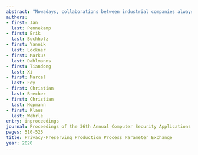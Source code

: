 ```yaml
---
abstract: "Nowadays, collaborations between industrial companies always go hand in hand with trust issues, i.e., exchanging valuable production data entails the risk of improper use of potentially sensitive information. Therefore, companies hesitate to offer their production data, e.g., process parameters that would allow other companies to establish new production lines faster, against a quid pro quo. Nevertheless, the expected benefits of industrial collaboration, data exchanges, and the utilization of external knowledge are significant. In this paper, we introduce our Bloom filter-based Parameter Exchange (BPE), which enables companies to exchange process parameters privacy-preservingly. We demonstrate the applicability of our platform based on two distinct real-world use cases: injection molding and machine tools. We show that BPE is both scalable and deployable for different needs to foster industrial collaborations …"
authors:
- first: Jan
  last: Pennekamp
- first: Erik
  last: Buchholz
- first: Yannik
  last: Lockner
- first: Markus
  last: Dahlmanns
- first: Tiandong
  last: Xi
- first: Marcel
  last: Fey
- first: Christian
  last: Brecher
- first: Christian
  last: Hopmann
- first: Klaus
  last: Wehrle
entry: inproceedings
journal: Proceedings of the 36th Annual Computer Security Applications Conference
pages: 510-525
title: Privacy-Preserving Production Process Parameter Exchange
year: 2020
---
```

